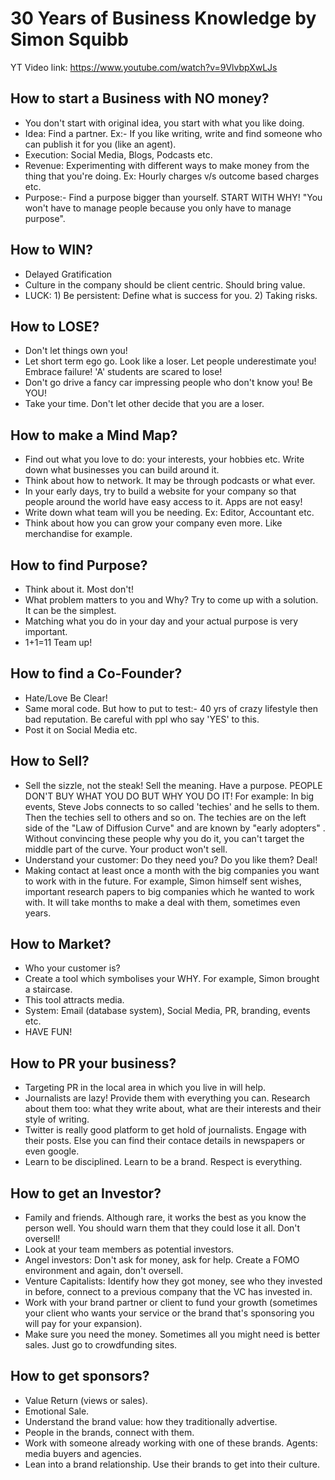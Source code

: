 # 30 Years of Business Knowledge by Simon Squibb
YT Video link:  https://www.youtube.com/watch?v=9VlvbpXwLJs

## How to start a Business with NO money?
- You don't start with original idea, you start with what you like doing. </br>
- Idea: Find a partner. Ex:- If you like writing, write and find someone who can publish it for you (like an agent). <br>
- Execution: Social Media, Blogs, Podcasts etc. </br>
- Revenue: Experimenting with different ways to make money from the thing that you're doing. Ex: Hourly charges v/s outcome based charges etc. </br>
- Purpose:- Find a purpose bigger than yourself. START WITH WHY! "You won't have to manage people because you only have to manage purpose". </br>

## How to WIN?
- Delayed Gratification </br>
- Culture in the company should be client centric. Should bring value. </br>
- LUCK: 1) Be persistent: Define what is success for you. 2) Taking risks. </br>

## How to LOSE?
- Don't let things own you! </br>
- Let short term ego go. Look like a loser. Let people underestimate you! Embrace failure! 'A' students are scared to lose! </br>
- Don't go drive a fancy car impressing people who don't know you! Be YOU! </br>
- Take your time. Don't let other decide that you are a loser. </br>

## How to make a Mind Map?
- Find out what you love to do: your interests, your hobbies etc. Write down what businesses you can build around it. </br>
- Think about how to network. It may be through podcasts or what ever. </br>
- In your early days, try to build a website for your company so that people around the world have easy access to it. Apps are not easy! </br>
- Write down what team will you be needing. Ex: Editor, Accountant etc. </br>
- Think about how you can grow your company even more. Like merchandise for example. </br>

## How to find Purpose?
- Think about it. Most don't! </br>
- What problem matters to you and Why? Try to come up with a solution. It can be the simplest. </br>
- Matching what you do in your day and your actual purpose is very important. </br>
- 1+1=11 Team up! </br>

## How to find a Co-Founder? 
- Hate/Love Be Clear!
- Same moral code. But how to put to test:- 40 yrs of crazy lifestyle then bad reputation. Be careful with ppl who say 'YES' to this.
- Post it on Social Media etc.

## How to Sell?
- Sell the sizzle, not the steak! Sell the meaning. Have a purpose. PEOPLE DON'T BUY WHAT YOU DO BUT WHY YOU DO IT! For example: In big events, Steve Jobs connects to so called 'techies' and he sells to them. Then the techies sell to others and so on. The techies are on the left side of the "Law of Diffusion Curve" and are known by "early adopters" . Without convincing these people why you do it, you can't target the middle part of the curve. Your product won't sell. 
- Understand your customer: Do they need you? Do you like them? Deal!
- Making contact at least once a month with the big companies you want to work with in the future. For example, Simon himself sent wishes, important research papers to big companies which he wanted to work with. It will take months to make a deal with them, sometimes even years.

## How to Market? 
- Who your customer is?
- Create a tool which symbolises your WHY. For example, Simon brought a staircase.
- This tool attracts media.
- System: Email (database system), Social Media, PR, branding, events etc.
- HAVE FUN!

## How to PR your business? 
- Targeting PR in the local area in which you live in will help.
- Journalists are lazy! Provide them with everything you can. Research about them too: what they write about, what are their interests and their style of writing.
- Twitter is really good platform to get hold of journalists. Engage with their posts. Else you can find their contace details in newspapers or even google.
- Learn to be disciplined. Learn to be a brand. Respect is everything.

## How to get an Investor?
- Family and friends. Although rare, it works the best as you know the person well. You should warn them that they could lose it all. Don't oversell!
- Look at your team members as potential investors.
- Angel investors: Don't ask for money, ask for help. Create a FOMO environment and again, don't oversell.
- Venture Capitalists: Identify how they got money, see who they invested in before, connect to a previous company that the VC has invested in.
- Work with your brand partner or client to fund your growth (sometimes your client who wants your service or the brand that's sponsoring you will pay for your expansion).
- Make sure you need the money. Sometimes all you might need is better sales. Just go to crowdfunding sites.

## How to get sponsors?
- Value Return (views or sales).
- Emotional Sale.
- Understand the brand value: how they traditionally advertise.
- People in the brands, connect with them.
- Work with someone already working with one of these brands. Agents: media buyers and agencies.
- Lean into a brand relationship. Use their brands to get into their culture. 
